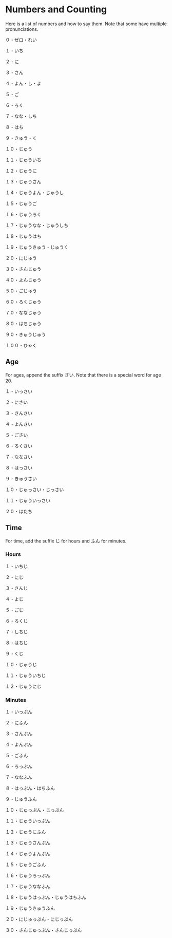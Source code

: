 # Numbers and Counting

Here is a list of numbers and how to say them. Note that some have multiple pronunciations.

０・ゼロ・れい

１・いち

２・に

３・さん

４・よん・し・よ

５・ご

６・ろく

７・なな・しち

８・はち

９・きゅう・く

１０・じゅう

１１・じゅういち

１２・じゅうに

１３・じゅうさん

１４・じゅうよん・じゅうし

１５・じゅうご

１６・じゅうろく

１７・じゅうなな・じゅうしち

１８・じゅうはち

１９・じゅうきゅう・じゅうく

２０・にじゅう

３０・さんじゅう

４０・よんじゅう

５０・ごじゅう

６０・ろくじゅう

７０・ななじゅう

８０・はちじゅう

９０・きゅうじゅう

１００・ひゃく

## Age

For ages, append the suffix さい. Note that there is a special word for age 20.

１・いっさい

２・にさい

３・さんさい

４・よんさい

５・ごさい

６・ろくさい

７・ななさい

８・はっさい

９・きゅうさい

１０・じゅっさい・じっさい

１１・じゅういっさい

２０・はたち

## Time

For time, add the suffix じ for hours and ふん for minutes.

### Hours

１・いちじ

２・にじ

３・さんじ

４・よじ

５・ごじ

６・ろくじ

７・しちじ

８・はちじ

９・くじ

１０・じゅうじ

１１・じゅういちじ

１２・じゅうにじ

### Minutes

１・いっぷん

２・にふん

３・さんぷん

４・よんぷん

５・ごふん

６・ろっぷん

７・ななふん

８・はっぷん・はちふん

９・じゅうふん

１０・じゅっぷん・じっぷん

１１・じゅういっぷん

１２・じゅうにふん

１３・じゅうさんぷん

１４・じゅうよんぷん

１５・じゅうごふん

１６・じゅうろっぷん

１７・じゅうななふん

１８・じゅうはっぷん・じゅうはちふん

１９・じゅうきゅうふん

２０・にじゅっぷん・にじっぷん

３０・さんじゅっぷん・さんじっぷん